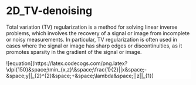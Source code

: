 # 2D_TV-denoising
Total variation (TV) regularization is a method for solving linear inverse problems, which involves the recovery of a signal or image from incomplete or noisy measurements. In particular, TV regularization is often used in cases where the signal or image has sharp edges or discontinuities, as it promotes sparsity in the gradient of the signal or image. <br>
<div style="background-color:white">
![equation](https://latex.codecogs.com/png.latex?\dpi{150}&space;\min_{x,z}\&space;\frac{1}{2}||x&space;-&space;y||_{2}^{2}&space;+&space;\lambda&space;||z||_{1})
</div>

